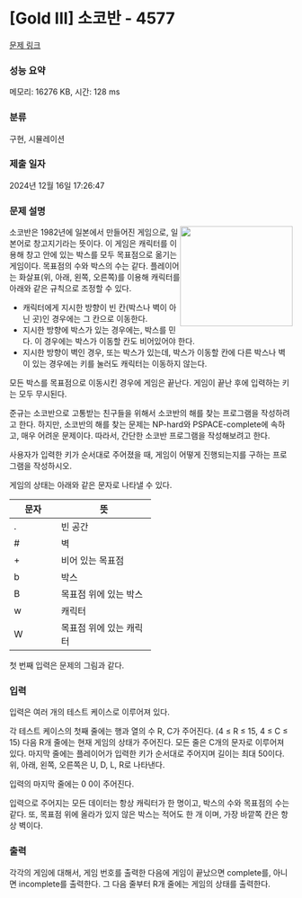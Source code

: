# [Gold III] 소코반 - 4577 

[문제 링크](https://www.acmicpc.net/problem/4577) 

### 성능 요약

메모리: 16276 KB, 시간: 128 ms

### 분류

구현, 시뮬레이션

### 제출 일자

2024년 12월 16일 17:26:47

### 문제 설명

<p><img alt="" src="https://www.acmicpc.net/upload/images/example.png" style="float:right; height:178px; width:200px">소코반은 1982년에 일본에서 만들어진 게임으로, 일본어로 창고지기라는 뜻이다. 이 게임은 캐릭터를 이용해 창고 안에 있는 박스를 모두 목표점으로 옮기는 게임이다. 목표점의 수와 박스의 수는 같다. 플레이어는 화살표(위, 아래, 왼쪽, 오른쪽)를 이용해 캐릭터를 아래와 같은 규칙으로 조정할 수 있다.</p>

<ul>
	<li>캐릭터에게 지시한 방향이 빈 칸(박스나 벽이 아닌 곳)인 경우에는 그 칸으로 이동한다.</li>
	<li>지시한 방향에 박스가 있는 경우에는, 박스를 민다. 이 경우에는 박스가 이동할 칸도 비어있어야 한다.</li>
	<li>지시한 방향이 벽인 경우, 또는 박스가 있는데, 박스가 이동할 칸에 다른 박스나 벽이 있는 경우에는 키를 눌러도 캐릭터는 이동하지 않는다.</li>
</ul>

<p>모든 박스를 목표점으로 이동시킨 경우에 게임은 끝난다. 게임이 끝난 후에 입력하는 키는 모두 무시된다.</p>

<p>준규는 소코반으로 고통받는 친구들을 위해서 소코반의 해를 찾는 프로그램을 작성하려고 한다. 하지만, 소코반의 해를 찾는 문제는 NP-hard와 PSPACE-complete에 속하고, 매우 어려운 문제이다. 따라서, 간단한 소코반 프로그램을 작성해보려고 한다.</p>

<p>사용자가 입력한 키가 순서대로 주어졌을 때, 게임이 어떻게 진행되는지를 구하는 프로그램을 작성하시오.</p>

<p>게임의 상태는 아래와 같은 문자로 나타낼 수 있다.</p>

<table class="table table-bordered" style="width:50%">
	<thead>
		<tr>
			<th style="width:20%">문자</th>
			<th style="width:40%">뜻</th>
		</tr>
	</thead>
	<tbody>
		<tr>
			<td>.</td>
			<td>빈 공간</td>
		</tr>
		<tr>
			<td>#</td>
			<td>벽</td>
		</tr>
		<tr>
			<td>+</td>
			<td>비어 있는 목표점</td>
		</tr>
		<tr>
			<td>b</td>
			<td>박스</td>
		</tr>
		<tr>
			<td>B</td>
			<td>목표점 위에 있는 박스</td>
		</tr>
		<tr>
			<td>w</td>
			<td>캐릭터</td>
		</tr>
		<tr>
			<td>W</td>
			<td>목표점 위에 있는 캐릭터</td>
		</tr>
	</tbody>
</table>

<p>첫 번째 입력은 문제의 그림과 같다.</p>

### 입력 

 <p>입력은 여러 개의 테스트 케이스로 이루어져 있다.</p>

<p>각 테스트 케이스의 첫째 줄에는 행과 열의 수 R, C가 주어진다. (4 ≤ R ≤ 15, 4 ≤ C ≤ 15) 다음 R개 줄에는 현재 게임의 상태가 주어진다. 모든 줄은 C개의 문자로 이루어져 있다. 마지막 줄에는 플레이어가 입력한 키가 순서대로 주어지며 길이는 최대 50이다. 위, 아래, 왼쪽, 오른쪽은 U, D, L, R로 나타낸다.</p>

<p>입력의 마지막 줄에는 0 0이 주어진다.</p>

<p>입력으로 주어지는 모든 데이터는 항상 캐릭터가 한 명이고, 박스의 수와 목표점의 수는 같다. 또, 목표점 위에 올라가 있지 않은 박스는 적어도 한 개 이며, 가장 바깥쪽 칸은 항상 벽이다.</p>

### 출력 

 <p>각각의 게임에 대해서, 게임 번호를 출력한 다음에 게임이 끝났으면 complete를, 아니면 incomplete를 출력한다. 그 다음 줄부터 R개 줄에는 게임의 상태를 출력한다.</p>

